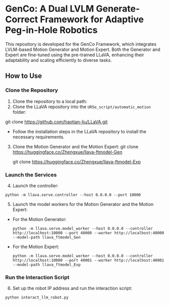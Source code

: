 # GenCo: A Dual LVLM Generate-Correct Framework for Adaptive Peg-in-Hole Robotics

This repository is developed for the GenCo Framework, which integrates LVLM-based Motion Generator and Motion Expert. Both the Generator and Expert are fine-tuned using the pre-trained LLaVA, enhancing their adaptability and scaling efficiently to diverse tasks.

## How to Use

### Clone the Repository

1. Clone the repository to a local path:
2. Clone the LLaVA repository into the `UR5e_script/automatic_motion` folder:

git clone https://github.com/haotian-liu/LLaVA.git
- Follow the installation steps in the LLaVA repository to install the necessary requirements.

3. Clone the Motion Generator and the Motion Expert:
   git clone https://huggingface.co/Zhengxue/llava-ftmodel-Gen

   git clone https://huggingface.co/Zhengxue/llava-ftmodel-Exp

### Launch the Services

4. Launch the controller:
  ```
  python -m llava.serve.controller --host 0.0.0.0 --port 10000
  ```
5. Launch the model workers for the Motion Generator and the Motion Expert:
- For the Motion Generator:
  ```
  python -m llava.serve.model_worker --host 0.0.0.0 --controller http://localhost:10000 --port 40000 --worker http://localhost:40000 --model-path llava_ftmodel_Gen
  ```
- For the Motion Expert:
  ```
  python -m llava.serve.model_worker --host 0.0.0.0 --controller http://localhost:10000 --port 40001 --worker http://localhost:40001 --model-path llava_ftmodel_Exp
  ```

### Run the Interaction Script

6. Set up the robot IP address and run the interaction script:
  ```
  python interact_llm_robot.py
  ```
